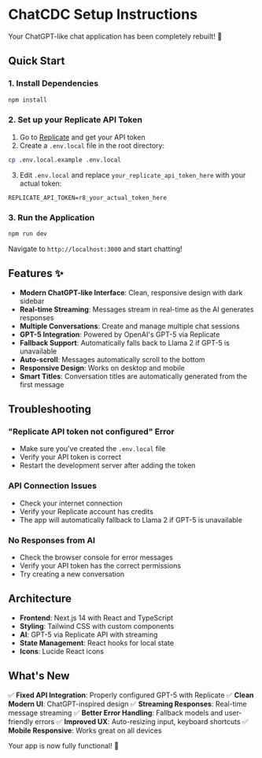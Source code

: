 # ChatCDC Setup Instructions

Your ChatGPT-like chat application has been completely rebuilt! 🎉

## Quick Start

### 1. Install Dependencies
```bash
npm install
```

### 2. Set up your Replicate API Token

1. Go to [Replicate](https://replicate.com/account/api-tokens) and get your API token
2. Create a `.env.local` file in the root directory:
```bash
cp .env.local.example .env.local
```
3. Edit `.env.local` and replace `your_replicate_api_token_here` with your actual token:
```
REPLICATE_API_TOKEN=r8_your_actual_token_here
```

### 3. Run the Application
```bash
npm run dev
```

Navigate to `http://localhost:3000` and start chatting!

## Features ✨

- **Modern ChatGPT-like Interface**: Clean, responsive design with dark sidebar
- **Real-time Streaming**: Messages stream in real-time as the AI generates responses
- **Multiple Conversations**: Create and manage multiple chat sessions
- **GPT-5 Integration**: Powered by OpenAI's GPT-5 via Replicate
- **Fallback Support**: Automatically falls back to Llama 2 if GPT-5 is unavailable
- **Auto-scroll**: Messages automatically scroll to the bottom
- **Responsive Design**: Works on desktop and mobile
- **Smart Titles**: Conversation titles are automatically generated from the first message

## Troubleshooting

### "Replicate API token not configured" Error
- Make sure you've created the `.env.local` file
- Verify your API token is correct
- Restart the development server after adding the token

### API Connection Issues
- Check your internet connection
- Verify your Replicate account has credits
- The app will automatically fallback to Llama 2 if GPT-5 is unavailable

### No Responses from AI
- Check the browser console for error messages
- Verify your API token has the correct permissions
- Try creating a new conversation

## Architecture

- **Frontend**: Next.js 14 with React and TypeScript
- **Styling**: Tailwind CSS with custom components
- **AI**: GPT-5 via Replicate API with streaming
- **State Management**: React hooks for local state
- **Icons**: Lucide React icons

## What's New

✅ **Fixed API Integration**: Properly configured GPT-5 with Replicate
✅ **Clean Modern UI**: ChatGPT-inspired design
✅ **Streaming Responses**: Real-time message streaming
✅ **Better Error Handling**: Fallback models and user-friendly errors
✅ **Improved UX**: Auto-resizing input, keyboard shortcuts
✅ **Mobile Responsive**: Works great on all devices

Your app is now fully functional! 🚀
